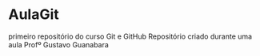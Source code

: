 # AulaGit
 primeiro repositório do curso Git e GitHub
Repositório criado durante uma aula Profº Gustavo Guanabara